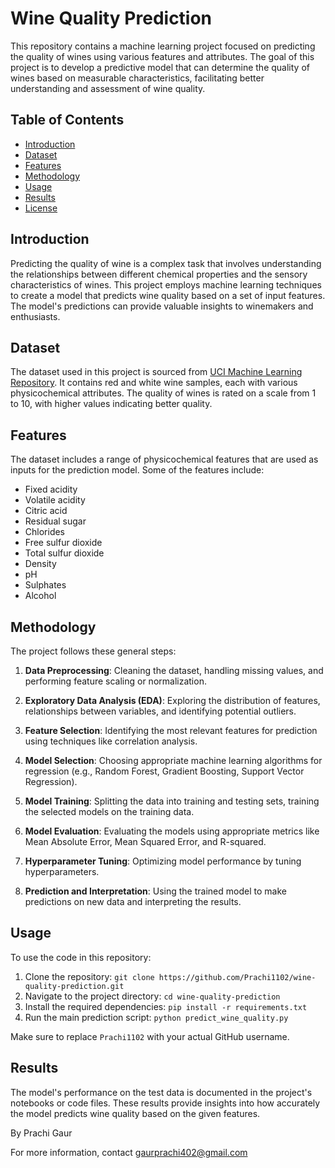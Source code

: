 # Wine Quality Prediction

This repository contains a machine learning project focused on predicting the quality of wines using various features and attributes. The goal of this project is to develop a predictive model that can determine the quality of wines based on measurable characteristics, facilitating better understanding and assessment of wine quality.

## Table of Contents

- [Introduction](#introduction)
- [Dataset](#dataset)
- [Features](#features)
- [Methodology](#methodology)
- [Usage](#usage)
- [Results](#results)
- [License](#license)

## Introduction

Predicting the quality of wine is a complex task that involves understanding the relationships between different chemical properties and the sensory characteristics of wines. This project employs machine learning techniques to create a model that predicts wine quality based on a set of input features. The model's predictions can provide valuable insights to winemakers and enthusiasts.

## Dataset

The dataset used in this project is sourced from [UCI Machine Learning Repository](https://archive.ics.uci.edu/ml/datasets/Wine+Quality). It contains red and white wine samples, each with various physicochemical attributes. The quality of wines is rated on a scale from 1 to 10, with higher values indicating better quality.

## Features

The dataset includes a range of physicochemical features that are used as inputs for the prediction model. Some of the features include:

- Fixed acidity
- Volatile acidity
- Citric acid
- Residual sugar
- Chlorides
- Free sulfur dioxide
- Total sulfur dioxide
- Density
- pH
- Sulphates
- Alcohol

## Methodology

The project follows these general steps:

1. **Data Preprocessing**: Cleaning the dataset, handling missing values, and performing feature scaling or normalization.

2. **Exploratory Data Analysis (EDA)**: Exploring the distribution of features, relationships between variables, and identifying potential outliers.

3. **Feature Selection**: Identifying the most relevant features for prediction using techniques like correlation analysis.

4. **Model Selection**: Choosing appropriate machine learning algorithms for regression (e.g., Random Forest, Gradient Boosting, Support Vector Regression).

5. **Model Training**: Splitting the data into training and testing sets, training the selected models on the training data.

6. **Model Evaluation**: Evaluating the models using appropriate metrics like Mean Absolute Error, Mean Squared Error, and R-squared.

7. **Hyperparameter Tuning**: Optimizing model performance by tuning hyperparameters.

8. **Prediction and Interpretation**: Using the trained model to make predictions on new data and interpreting the results.

## Usage

To use the code in this repository:

1. Clone the repository: `git clone https://github.com/Prachi1102/wine-quality-prediction.git`
2. Navigate to the project directory: `cd wine-quality-prediction`
3. Install the required dependencies: `pip install -r requirements.txt`
4. Run the main prediction script: `python predict_wine_quality.py`

Make sure to replace `Prachi1102` with your actual GitHub username.

## Results

The model's performance on the test data is documented in the project's notebooks or code files. These results provide insights into how accurately the model predicts wine quality based on the given features.

By Prachi Gaur

For more information, contact gaurprachi402@gmail.com
